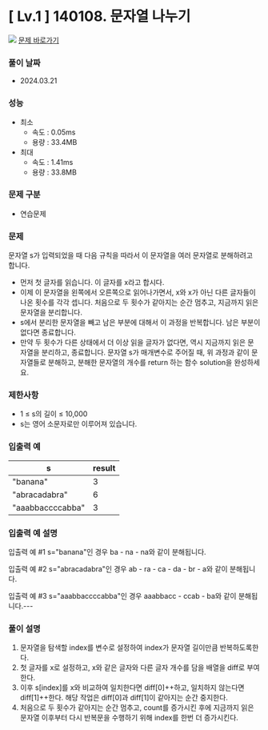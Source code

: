 # [ Lv.1 ] 140108. 문자열 나누기

<img src="https://img.shields.io/badge/JavaScript-orange?style=flat&logo=javascript&logoColor=auto"/> [문제 바로가기](https://school.programmers.co.kr/learn/courses/30/lessons/140108)

### 풀이 날짜

- 2024.03.21

### 성능

- 최소
  - 속도 : 0.05ms
  - 용량 : 33.4MB
- 최대
  - 속도 : 1.41ms
  - 용량 : 33.8MB

### 문제 구분

- 연습문제

### 문제

문자열 s가 입력되었을 때 다음 규칙을 따라서 이 문자열을 여러 문자열로 분해하려고 합니다.

- 먼저 첫 글자를 읽습니다. 이 글자를 x라고 합시다.
- 이제 이 문자열을 왼쪽에서 오른쪽으로 읽어나가면서, x와 x가 아닌 다른 글자들이 나온 횟수를 각각 셉니다. 처음으로 두 횟수가 같아지는 순간 멈추고, 지금까지 읽은 문자열을 분리합니다.
- s에서 분리한 문자열을 빼고 남은 부분에 대해서 이 과정을 반복합니다. 남은 부분이 없다면 종료합니다.
- 만약 두 횟수가 다른 상태에서 더 이상 읽을 글자가 없다면, 역시 지금까지 읽은 문자열을 분리하고, 종료합니다.
  문자열 s가 매개변수로 주어질 때, 위 과정과 같이 문자열들로 분해하고, 분해한 문자열의 개수를 return 하는 함수 solution을 완성하세요.

### 제한사항

- 1 ≤ s의 길이 ≤ 10,000
- s는 영어 소문자로만 이루어져 있습니다.

### 입출력 예

| s                | result |
| ---------------- | ------ |
| "banana"         | 3      |
| "abracadabra"    | 6      |
| "aaabbaccccabba" | 3      |

### 입출력 예 설명

입출력 예 #1
s="banana"인 경우 ba - na - na와 같이 분해됩니다.

입출력 예 #2
s="abracadabra"인 경우 ab - ra - ca - da - br - a와 같이 분해됩니다.

입출력 예 #3
s="aaabbaccccabba"인 경우 aaabbacc - ccab - ba와 같이 분해됩니다.---

### 풀이 설명

1. 문자열을 탐색할 index를 변수로 설정하여 index가 문자열 길이만큼 반복하도록한다.
2. 첫 글자를 x로 설정하고, x와 같은 글자와 다른 글자 개수를 담을 배열을 diff로 부여한다.
3. 이후 s[index]를 x와 비교하여 일치한다면 diff[0]++하고, 일치하지 않는다면 diff[1]++한다. 해당 작업은 diff[0]과 diff[1]이 같아지는 순간 중지한다.
4. 처음으로 두 횟수가 같아지는 순간 멈추고, count를 증가시킨 후에 지금까지 읽은 문자열 이후부터 다시 반복문을 수행하기 위해 index를 한번 더 증가시킨다.
